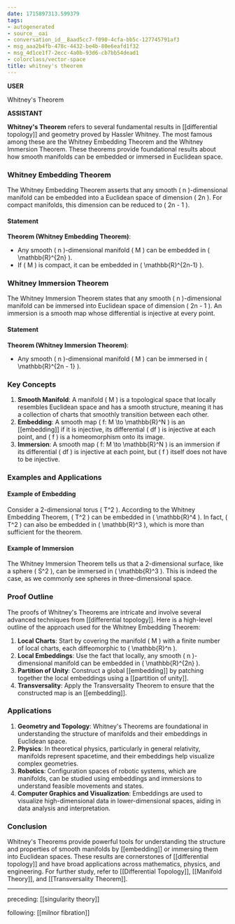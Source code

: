 ```yaml
---
date: 1715897313.599379
tags:
- autogenerated
- source__oai
- conversation_id__8aad5cc7-f090-4cfa-bb5c-127745791af3
- msg_aaa2b4fb-478c-4432-be4b-80e6eafd1f32
- msg_4d1ce1f7-2ecc-4a0b-93d6-cb7bb54dead1
- colorclass/vector-space
title: whitney's theorem
---
```


**USER**

Whitney's Theorem


**ASSISTANT**

**Whitney's Theorem** refers to several fundamental results in [[differential topology]] and geometry proved by Hassler Whitney. The most famous among these are the Whitney Embedding Theorem and the Whitney Immersion Theorem. These theorems provide foundational results about how smooth manifolds can be embedded or immersed in Euclidean space. 

### Whitney Embedding Theorem

The Whitney Embedding Theorem asserts that any smooth \( n \)-dimensional manifold can be embedded into a Euclidean space of dimension \( 2n \). For compact manifolds, this dimension can be reduced to \( 2n - 1 \).

#### Statement

**Theorem (Whitney Embedding Theorem)**:
- Any smooth \( n \)-dimensional manifold \( M \) can be embedded in \( \mathbb{R}^{2n} \).
- If \( M \) is compact, it can be embedded in \( \mathbb{R}^{2n-1} \).

### Whitney Immersion Theorem

The Whitney Immersion Theorem states that any smooth \( n \)-dimensional manifold can be immersed into Euclidean space of dimension \( 2n - 1 \). An immersion is a smooth map whose differential is injective at every point.

#### Statement

**Theorem (Whitney Immersion Theorem)**:
- Any smooth \( n \)-dimensional manifold \( M \) can be immersed in \( \mathbb{R}^{2n - 1} \).

### Key Concepts

1. **Smooth Manifold**: A manifold \( M \) is a topological space that locally resembles Euclidean space and has a smooth structure, meaning it has a collection of charts that smoothly transition between each other.
2. **Embedding**: A smooth map \( f: M \to \mathbb{R}^N \) is an [[embedding]] if it is injective, its differential \( df \) is injective at each point, and \( f \) is a homeomorphism onto its image.
3. **Immersion**: A smooth map \( f: M \to \mathbb{R}^N \) is an immersion if its differential \( df \) is injective at each point, but \( f \) itself does not have to be injective.

### Examples and Applications

#### Example of Embedding

Consider a 2-dimensional torus \( T^2 \). According to the Whitney Embedding Theorem, \( T^2 \) can be embedded in \( \mathbb{R}^4 \). In fact, \( T^2 \) can also be embedded in \( \mathbb{R}^3 \), which is more than sufficient for the theorem.

#### Example of Immersion

The Whitney Immersion Theorem tells us that a 2-dimensional surface, like a sphere \( S^2 \), can be immersed in \( \mathbb{R}^3 \). This is indeed the case, as we commonly see spheres in three-dimensional space.

### Proof Outline

The proofs of Whitney's Theorems are intricate and involve several advanced techniques from [[differential topology]]. Here is a high-level outline of the approach used for the Whitney Embedding Theorem:

1. **Local Charts**: Start by covering the manifold \( M \) with a finite number of local charts, each diffeomorphic to \( \mathbb{R}^n \).
2. **Local Embeddings**: Use the fact that locally, any smooth \( n \)-dimensional manifold can be embedded in \( \mathbb{R}^{2n} \).
3. **Partition of Unity**: Construct a global [[embedding]] by patching together the local embeddings using a [[partition of unity]].
4. **Transversality**: Apply the Transversality Theorem to ensure that the constructed map is an [[embedding]].

### Applications

1. **Geometry and Topology**: Whitney's Theorems are foundational in understanding the structure of manifolds and their embeddings in Euclidean space.
2. **Physics**: In theoretical physics, particularly in general relativity, manifolds represent spacetime, and their embeddings help visualize complex geometries.
3. **Robotics**: Configuration spaces of robotic systems, which are manifolds, can be studied using embeddings and immersions to understand feasible movements and states.
4. **Computer Graphics and Visualization**: Embeddings are used to visualize high-dimensional data in lower-dimensional spaces, aiding in data analysis and interpretation.

### Conclusion

Whitney's Theorems provide powerful tools for understanding the structure and properties of smooth manifolds by [[embedding]] or immersing them into Euclidean spaces. These results are cornerstones of [[differential topology]] and have broad applications across mathematics, physics, and engineering. For further study, refer to [[Differential Topology]], [[Manifold Theory]], and [[Transversality Theorem]].


---

preceding: [[singularity theory]]  


following: [[milnor fibration]]